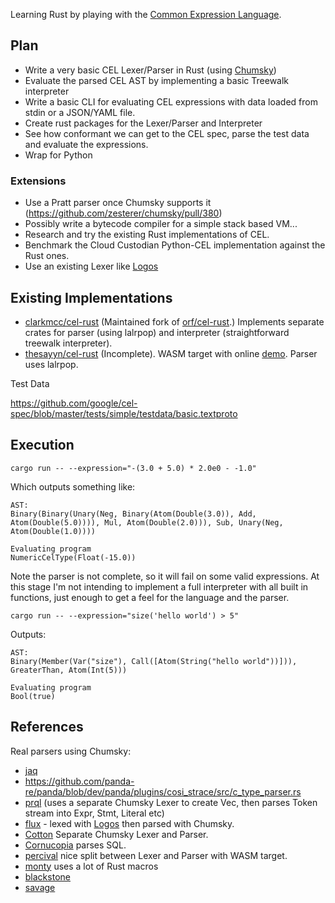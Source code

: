 
Learning Rust by playing with the [Common Expression Language](https://github.com/google/cel-spec).

## Plan

- Write a very basic CEL Lexer/Parser in Rust (using [Chumsky](https://crates.io/crates/chumsky))
- Evaluate the parsed CEL AST by implementing a basic Treewalk interpreter
- Write a basic CLI for evaluating CEL expressions with data loaded from stdin or a JSON/YAML file.
- Create rust packages for the Lexer/Parser and Interpreter
- See how conformant we can get to the CEL spec, parse the test data and evaluate the expressions.
- Wrap for Python

### Extensions

- Use a Pratt parser once Chumsky supports it (https://github.com/zesterer/chumsky/pull/380)
- Possibly write a bytecode compiler for a simple stack based VM...
- Research and try the existing Rust implementations of CEL.
- Benchmark the Cloud Custodian Python-CEL implementation against the Rust ones.
- Use an existing Lexer like [Logos](https://docs.rs/logos/latest/logos/)

## Existing Implementations

- [clarkmcc/cel-rust](https://github.com/clarkmcc/cel-rust) (Maintained fork of [orf/cel-rust](https://github.com/orf/cel-rust).)
  Implements separate crates for parser (using lalrpop) and interpreter (straightforward treewalk interpreter).
- [thesayyn/cel-rust](https://github.com/thesayyn/cel-rust) (Incomplete). WASM target with online [demo](https://thesayyn.github.io/cel-rust/).
  Parser uses lalrpop.

Test Data

https://github.com/google/cel-spec/blob/master/tests/simple/testdata/basic.textproto

## Execution

```
cargo run -- --expression="-(3.0 + 5.0) * 2.0e0 - -1.0"
```
Which outputs something like:
```
AST:
Binary(Binary(Unary(Neg, Binary(Atom(Double(3.0)), Add, Atom(Double(5.0)))), Mul, Atom(Double(2.0))), Sub, Unary(Neg, Atom(Double(1.0))))

Evaluating program
NumericCelType(Float(-15.0))
```

Note the parser is not complete, so it will fail on some valid expressions. At this stage I'm not
intending to implement a full interpreter with all built in functions, just enough to get a feel for
the language and the parser.

```shell
cargo run -- --expression="size('hello world') > 5"
```

Outputs:
```
AST: 
Binary(Member(Var("size"), Call([Atom(String("hello world"))])), GreaterThan, Atom(Int(5)))

Evaluating program
Bool(true)
```


## References

Real parsers using Chumsky:
- [jaq](https://github.com/01mf02/jaq/blob/main/jaq-parse/src/token.rs)
- https://github.com/panda-re/panda/blob/dev/panda/plugins/cosi_strace/src/c_type_parser.rs
- [prql](https://github.com/PRQL/prql/blob/main/prql-compiler/src/parser) (uses a separate Chumsky Lexer to create Vec<Token>, then parses Token stream into Expr, Stmt, Literal etc)
- [flux](https://github.com/fluxed-lang/flux/blob/main/crates/compiler/fluxc_parser/src/lib.rs) - lexed with [Logos](https://github.com/fluxed-lang/flux/blob/main/crates/compiler/fluxc_lexer/src/lib.rs) then parsed with Chumsky.
- [Cotton](https://github.com/nanikamado/cotton/blob/main/compiler/parser/src/parse.rs) Separate Chumsky Lexer and Parser.
- [Cornucopia](https://github.com/cornucopia-rs/cornucopia/blob/main/crates/cornucopia/src/parser.rs) parses SQL.
- [percival](https://github.com/ekzhang/percival/blob/main/crates/percival/src/parser.rs) nice split between Lexer and Parser with WASM target.
- [monty](https://github.com/mental32/monty/blob/master/montyc_parser/src/comb.rs) uses a lot of Rust macros
- [blackstone](https://github.com/BlackstoneDF/blackstone/blob/main/src/parser/parse.rs)
- [savage](https://github.com/p-e-w/savage/blob/master/savage_core/src/parse.rs)

